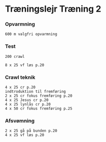 # Træningslejr Træning 2

### Opvarmning
    600 m valgfri opvarmning

### Test
    200 crawl

    8 x 25 vf løs p.20

### Crawl teknik
    4 x 25 cr p.20
    indtroduktion til fremføring
    2 x 25 cr fokus fremføring p.20
    4 x 25 Jesus cr p.20
    4 x 25 lynlås cr p.20
    4 x 50 cr fokus fremføring p.25

### Afsvømning
    2 x 25 gå på bunden p.20
    4 x 25 vf løs p.20

